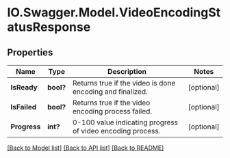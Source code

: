 # IO.Swagger.Model.VideoEncodingStatusResponse
## Properties

Name | Type | Description | Notes
------------ | ------------- | ------------- | -------------
**IsReady** | **bool?** | Returns true if the video is done encoding and finalized. | [optional] 
**IsFailed** | **bool?** | Returns true if the video encoding process failed. | [optional] 
**Progress** | **int?** | 0-100 value indicating progress of video encoding process. | [optional] 

[[Back to Model list]](../README.md#documentation-for-models) [[Back to API list]](../README.md#documentation-for-api-endpoints) [[Back to README]](../README.md)

